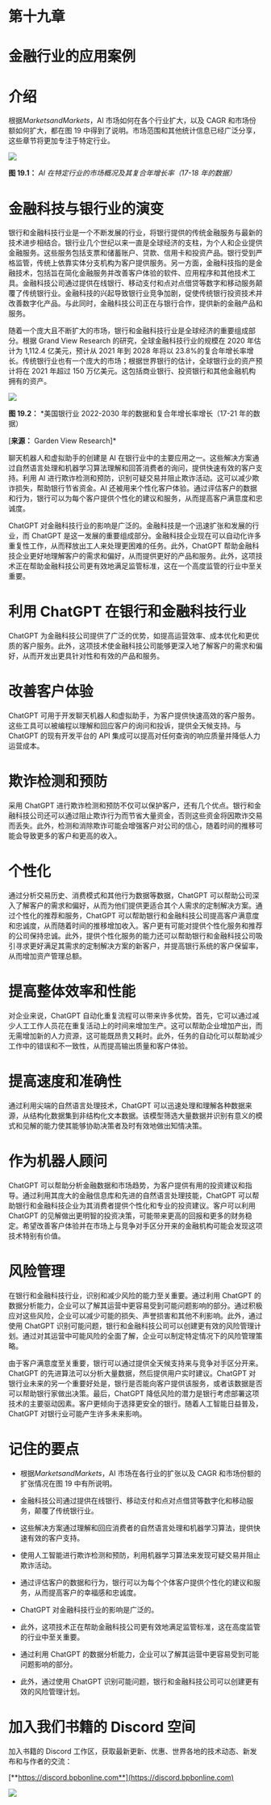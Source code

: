 # 第十九章

# 金融行业的应用案例

# 介绍

根据*MarketsandMarkets*，AI 市场如何在各个行业扩大，以及 CAGR 和市场份额如何扩大，都在图 19 中得到了说明。市场范围和其他统计信息已经广泛分享，这些章节将更加专注于特定行业。

![](img/Figure-19.1.jpg)

**图 19.1：** *AI 在特定行业的市场概况及其复合年增长率（17-18 年的数据）*

# 金融科技与银行业的演变

银行和金融科技行业是一个不断发展的行业，将银行提供的传统金融服务与最新的技术进步相结合。银行业几个世纪以来一直是全球经济的支柱，为个人和企业提供金融服务。这些服务包括支票和储蓄账户、贷款、信用卡和投资产品。银行受到严格监管，传统上依靠实体分支机构为客户提供服务。另一方面，金融科技指的是金融技术，包括旨在简化金融服务并改善客户体验的软件、应用程序和其他技术工具。金融科技公司通过提供在线银行、移动支付和点对点借贷等数字和移动服务颠覆了传统银行业。金融科技的兴起导致银行业竞争加剧，促使传统银行投资技术并改善数字化产品。与此同时，金融科技公司正在与银行合作，提供新的金融产品和服务。

随着一个庞大且不断扩大的市场，银行和金融科技行业是全球经济的重要组成部分。根据 Grand View Research 的研究，全球金融科技行业的规模在 2020 年估计为 1,112.4 亿美元，预计从 2021 年到 2028 年将以 23.8%的复合年增长率增长。传统银行业也有一个庞大的市场；根据世界银行的估计，全球银行业的资产预计将在 2021 年超过 150 万亿美元。这包括商业银行、投资银行和其他金融机构拥有的资产。

![](img/Figure-19.2.jpg)

**图 19.2：** *美国银行业 2022-2030 年的数据和复合年增长率增长（17-21 年的数据）

[**来源：** Garden View Research]*

聊天机器人和虚拟助手的创建是 AI 在银行业中的主要应用之一。这些解决方案通过自然语言处理和机器学习算法理解和回答消费者的询问，提供快速有效的客户支持。利用 AI 进行欺诈检测和预防，识别可疑交易并阻止欺诈活动。这可以减少欺诈损失，帮助银行节省资金。AI 还被用来个性化客户体验。通过评估客户的数据和行为，银行可以为每个客户提供个性化的建议和服务，从而提高客户满意度和忠诚度。

ChatGPT 对金融科技行业的影响是广泛的。金融科技是一个迅速扩张和发展的行业，而 ChatGPT 是这一发展的重要组成部分。金融科技企业现在可以自动化许多重复性工作，从而释放出工人来处理更困难的任务。此外，ChatGPT 帮助金融科技企业更好地理解客户的需求和偏好，从而提供更好的产品和服务。此外，这项技术正在帮助金融科技公司更有效地满足监管标准，这在一个高度监管的行业中至关重要。

# 利用 ChatGPT 在银行和金融科技行业

ChatGPT 为金融科技公司提供了广泛的优势，如提高运营效率、成本优化和更优质的客户服务。此外，这项技术使金融科技公司能够更深入地了解客户的需求和偏好，从而开发出更具针对性和有效的产品和服务。

# 改善客户体验

ChatGPT 可用于开发聊天机器人和虚拟助手，为客户提供快速高效的客户服务。这些工具可以被编程以理解和回应客户的询问和投诉，提供全天候支持。与 ChatGPT 的现有开发平台的 API 集成可以提高对任何查询的响应质量并降低人力运营成本。

# 欺诈检测和预防

采用 ChatGPT 进行欺诈检测和预防不仅可以保护客户，还有几个优点。银行和金融科技公司还可以通过阻止欺诈行为而节省大量资金，否则这些资金将因欺诈交易而丢失。此外，检测和消除欺诈可能会增强客户对公司的信心，随着时间的推移可能会导致更多的客户和更高的收入。

# 个性化

通过分析交易历史、消费模式和其他行为数据等数据，ChatGPT 可以帮助公司深入了解客户的需求和偏好，从而为他们提供更适合其个人需求的定制解决方案。通过个性化的推荐和服务，ChatGPT 可以帮助银行和金融科技公司提高客户满意度和忠诚度，从而随着时间的推移增加收入。客户更有可能对提供个性化服务和推荐的公司保持忠诚。此外，提供个性化服务的能力还可以帮助银行和金融科技公司吸引寻求更好满足其需求的定制解决方案的新客户，并提高银行系统的客户保留率，从而增加资产管理总额。

# 提高整体效率和性能

对企业来说，ChatGPT 自动化重复流程可以带来许多优势。首先，它可以通过减少人工工作人员花在重复活动上的时间来增加生产。这可以帮助企业增加产出，而无需增加新的人力资源，这可能既昂贵又耗时。此外，任务的自动化可以帮助减少工作中的错误和不一致性，从而提高输出质量和客户体验。

# 提高速度和准确性

通过利用尖端的自然语言处理技术，ChatGPT 可以迅速处理和理解各种数据来源，从结构化数据集到非结构化文本数据。该模型筛选大量数据并识别有意义的模式和见解的能力使其能够协助决策者及时有效地做出知情决策。

# 作为机器人顾问

ChatGPT 可以帮助分析金融数据和市场趋势，为客户提供有用的投资建议和指导。通过利用其庞大的金融信息库和先进的自然语言处理技能，ChatGPT 可以帮助银行和金融科技企业为其消费者提供个性化和专业的投资建议。客户可以利用 ChatGPT 的见解做出更明智的投资决策，可能带来更高的回报和更多的财务稳定。希望改善客户体验并在市场上与竞争对手区分开来的金融机构可能会发现这项技术特别有价值。

# 风险管理

在银行和金融科技行业，识别和减少风险的能力至关重要。通过利用 ChatGPT 的数据分析能力，企业可以了解其运营中更容易受到可能问题影响的部分。通过积极应对这些风险，企业可以减少可能的损失、声誉损害和其他不利影响。此外，通过使用 ChatGPT 识别可能问题，银行和金融科技公司可以创建更有效的风险管理计划。通过对其运营中可能风险的全面了解，企业可以制定特定情况下的风险管理策略。

由于客户满意度至关重要，银行可以通过提供全天候支持来与竞争对手区分开来。ChatGPT 的先进算法可以分析大量数据，然后提供用户实时建议。ChatGPT 对银行业未来的另一个重要好处是，银行是否能向客户提供该服务，或者该数据是否可以帮助银行家做出决策。最后，ChatGPT 降低风险的潜力是银行考虑部署这项技术的主要驱动因素。客户更倾向于选择更安全的银行。随着人工智能日益普及，ChatGPT 对银行业可能产生许多未来影响。

# 记住的要点

+   根据*MarketsandMarkets*，AI 市场在各行业的扩张以及 CAGR 和市场份额的扩张情况在图 19 中有所说明。

+   金融科技公司通过提供在线银行、移动支付和点对点借贷等数字化和移动服务，颠覆了传统银行业。

+   这些解决方案通过理解和回应消费者的自然语言处理和机器学习算法，提供快速有效的客户支持。

+   使用人工智能进行欺诈检测和预防，利用机器学习算法来发现可疑交易并阻止欺诈活动。

+   通过评估客户的数据和行为，银行可以为每个个体客户提供个性化的建议和服务，从而提高客户的幸福感和忠诚度。

+   ChatGPT 对金融科技行业的影响是广泛的。

+   此外，这项技术正在帮助金融科技公司更有效地满足监管标准，这在高度监管的行业中至关重要。

+   通过利用 ChatGPT 的数据分析能力，企业可以了解其运营中更容易受到可能问题影响的部分。

+   此外，通过使用 ChatGPT 识别可能问题，银行和金融科技公司可以创建更有效的风险管理计划。

# 加入我们书籍的 Discord 空间

加入书籍的 Discord 工作区，获取最新更新、优惠、世界各地的技术动态、新发布和与作者的交流：

[**https://discord.bpbonline.com**](https://discord.bpbonline.com)

![](img/dis.jpg)
